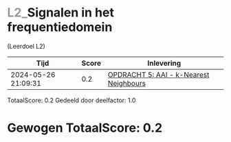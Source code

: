 #  <font color="#999999">L2_</font>Signalen in het&nbsp;<br>frequentiedomein                                                                                              
(Leerdoel L2)

|Tijd|Score|Inlevering|
|---|---|---|
|2024-05-26 21:09:31 |0.2|<a href="https://canvas.hu.nl//courses/39753/assignments/284176/submissions/86853">OPDRACHT 5: AAI - k-Nearest Neighbours</a>|

TotaalScore: 0.2
Gedeeld door deelfactor: 1.0
# Gewogen TotaalScore: 0.2
